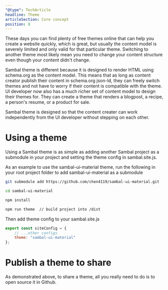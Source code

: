 ```yaml
---
"@type": TechArticle
headline: Theme
articleSection: Core concept
position: 8
---
```


These days you can find plenty of free themes online that can help you create a website quickly, which is great, but usually the content model is severely limited and only valid for that particular theme.  Switching to another theme most likely mean you need to change your content structure even though your content didn't change.

Sambal theme is different because it is designed to render HTML using schema.org as the content model.  This means that as long as content creator publish their content in schema.org json-ld, they can freely switch themes and not have to worry if their content is compatible with the theme.  UI developer now also has a much richer set of content model to design their themes for.  They can create a theme that renders a blogpost, a recipe, a person's resume, or a product for sale.

Sambal theme is designed so that the content creater can work independently from the UI developer without stepping on each other.

# Using a theme

Using a Sambal theme is as simple as adding another Sambal project as a submodule in your project and setting the theme config in sambal.site.js.  

As an example to use the sambal-ui-material theme, run the following in your root project folder to add sambal-ui-material as a submodule

```sh
git submodule add https://github.com/chen4119/sambal-ui-material.git

cd sambal-ui-material

npm install

npm run theme  // build project into /dist

```

Then add theme config to your sambal.site.js

```js
export const siteConfig = {
    // ...other configs
    theme: "sambal-ui-material"
};
```

# Publish a theme to share

As demonstrated above, to share a theme, all you really need to do is to open source it in Github.
